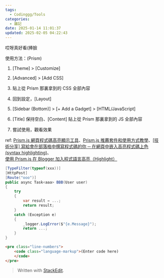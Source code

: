```yaml
---
tags:
  - Codinggg/Tools
categories:
  - 雜記
date: 2025-01-14 11:01:37
updated: 2025-02-05 04:22:43
---
```


哎呀真好看(捧臉

使用方法：(Prism)

1. [Theme] > [Customize]

2. [Advanced] > [Add CSS]

3. 貼上從 Prism 那裏拿到的 CSS 全部內容

4. 回到設定，[Layout]

5. [Sidebar (Bottom)] > [+ Add a Gadget] > [HTML/JavaScript]

6. [Title] 保持空白、[Content] 貼上從 Prism 那裏拿到的 JS 全部內容

7. 嘗試使用，觀看效果

  

ref: [Prism.js 網頁程式碼高亮顯示工具](https://www.blogger.com/blog/post/edit/6558487227761678795/3425602686891804413#)、[Prism.js 推薦套件和使用方式教學](https://www.blogger.com/blog/post/edit/6558487227761678795/3425602686891804413#)、[[技術分享] 寫給會在部落格中撰寫程式碼的你 ─ 在網頁中嵌入高亮程式碼上色 (syntax highlighting)](https://www.blogger.com/blog/post/edit/6558487227761678795/3425602686891804413#)、[使用 Prism.js 在 Blogger 加入程式語言高亮（Highlight）](https://www.blogger.com/blog/post/edit/6558487227761678795/3425602686891804413#)

  

```csharp
[TypeFilter(typeof(xxx))]
[HttpPost]
[Route("ooo")]
public async Task<aaa> BBB(User user)
{
    try
    {
        var result = ...;
        return result;
    }
    catch (Exception e)
    {
        _logger.LogError($"{e.Message}");
        return ...;
    }
}
```

```html
<pre class="line-numbers">
	<code class="language-markup">(Enter code here)
	</code>
</pre>
```


> Written with [StackEdit](https://stackedit.io/).